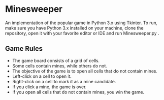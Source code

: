 # Minesweeper

An implementation of the popular game in Python 3.x using Tkinter. To run, make sure you have Python 3.x installed on your machine, clone the repository, open it with your favorite
editor or IDE and run Minesweeper.py .


## Game Rules

- The game board consists of a grid of cells.
- Some cells contain mines, while others do not.
- The objective of the game is to open all cells that do not contain mines.
- Left-click on a cell to open it.
- Right-click on a cell to mark it as a mine candidate.
- If you click a mine, the game is over.
- If you open all cells that do not contain mines, you win the game.
